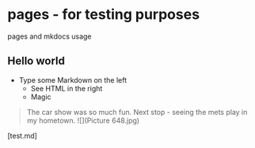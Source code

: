 # pages - for testing purposes
pages and mkdocs usage
## Hello world
- Type some Markdown on the left
  - See HTML in the right
  - Magic

> The car show was so much fun. Next stop - seeing the mets play in my hometown.
![](Picture 648.jpg)

[test.md]
